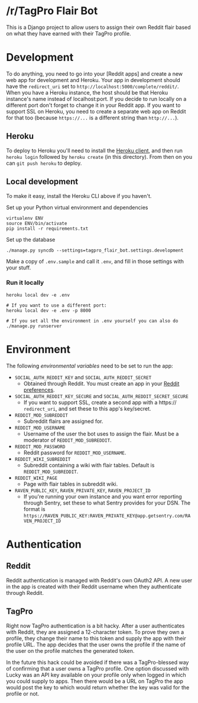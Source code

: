 /r/TagPro Flair Bot
===================

This is a Django project to allow users to assign their own Reddit flair based
on what they have earned with their TagPro profile.

# Development

To do anything, you need to go into your [Reddit apps] and create a new web app for development and Heroku.  Your app in development should have the `redirect_uri` set to `http://localhost:5000/complete/reddit/`.  When you have a Heroku instance, the host should be that Heroku instance's name instead of localhost:port. If you decide to run locally on a different port don't forget to change it in your Reddit app.  If you want to support SSL on Heroku, you need to create a separate web app on Reddit for that too (because `https://...` is a different string than `http://...`).

## Heroku

To deploy to Heroku you'll need to install the [Heroku client], and then run `heroku login` followed by `heroku create` (in this directory).  From then on you can `git push heroku` to deploy.

[Heroku client]: https://toolbelt.heroku.com/

## Local development

To make it easy, install the Heroku CLI above if you haven't.

Set up your Python virtual environment and dependencies

```
virtualenv ENV
source ENV/bin/activate
pip install -r requirements.txt
```

Set up the database

```
./manage.py syncdb --settings=tagpro_flair_bot.settings.development
```

Make a copy of `.env.sample` and call it `.env`, and fill in those settings with your stuff.

### Run it locally
```
heroku local dev -e .env

# If you want to use a different port:
heroku local dev -e .env -p 8000

# If you set all the environment in .env yourself you can also do
./manage.py runserver
```

# Environment
The following *environmental variables* need to be set to run the app:

* ``SOCIAL_AUTH_REDDIT_KEY`` and ``SOCIAL_AUTH_REDDIT_SECRET``
    * Obtained through Reddit. You must create an app in your
    [Reddit preferences](https://ssl.reddit.com/prefs/apps/).
* ``SOCIAL_AUTH_REDDIT_KEY_SECURE`` and ``SOCIAL_AUTH_REDDIT_SECRET_SECURE``
    * If you want to support SSL, create a second app with a https://
    `redirect_uri`, and set these to this app's key/secret.
* ``REDDIT_MOD_SUBREDDIT``
    * Subreddit flairs are assigned for.
* ``REDDIT_MOD_USERNAME``
    * Username of the user the bot uses to assign the flair. Must be a
    moderator of ``REDDIT_MOD_SUBREDDIT``.
* ``REDDIT_MOD_PASSWORD``
    * Reddit password for ``REDDIT_MOD_USERNAME``.
* ``REDDIT_WIKI_SUBREDDIT``
    * Subreddit containing a wiki with flair tables. Default is
    ``REDDIT_MOD_SUBREDDIT``.
* ``REDDIT_WIKI_PAGE``
    * Page with flair tables in subreddit wiki.
* ``RAVEN_PUBLIC_KEY``, ``RAVEN_PRIVATE_KEY``, ``RAVEN_PROJECT_ID``
    * If you're running your own instance and you want error reporting through
    Sentry, set these to what Sentry provides for your DSN. The format is
    ``https://RAVEN_PUBLIC_KEY:RAVEN_PRIVATE_KEY@app.getsentry.com/RAVEN_PROJECT_ID``


# Authentication

## Reddit

Reddit authentication is managed with Reddit's own OAuth2 API.  A new user in
the app is created with their Reddit username when they authenticate through 
Reddit.

## TagPro

Right now TagPro authentication is a bit hacky.  After a user authenticates with
Reddit, they are assigned a 12-character token.  To prove they own a profile,
they change their name to this token and supply the app with their profile URL.
The app decides that the user owns the profile if the name of the user on the
profile matches the generated token.

In the future this hack could be avoided if there was a TagPro-blessed way of
confirming that a user owns a TagPro profile. One option discussed with Lucky
was an API key available on your profile only when logged in which you could
supply to apps. Then there would be a URL on TagPro the app would post the key
to which would return whether the key was valid for the profile or not.
